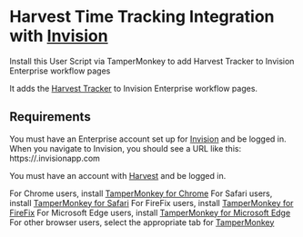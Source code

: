 # Harvest Time Tracking Integration with [Invision](https://www.invisionapp.com)

Install this User Script via TamperMonkey to add Harvest Tracker to Invision Enterprise workflow pages

It adds the [Harvest Tracker](https://www.getharvest.com/add-time-tracking) to Invision Enterprise workflow pages.

## Requirements

You must have an Enterprise account set up for [Invision](https://www.invisionapp.com) and be logged in. When you navigate to Invision, you should see a URL like this: https://<your enterprise company>.invisionapp.com

You must have an account with [Harvest](https://www.getharvest.com/) and be logged in.

For Chrome users, install [TamperMonkey for Chrome](https://tampermonkey.net/?ext=dhdg&browser=chrome)
For Safari users, install [TamperMonkey for Safari](https://tampermonkey.net/?ext=dhdg&browser=safari)
For FireFix users, install [TamperMonkey for FireFix](https://tampermonkey.net/?ext=dhdg&browser=firefox)
For Microsoft Edge users, install [TamperMonkey for Microsoft Edge](https://tampermonkey.net/?ext=dhdg&browser=edge)
For other browser users, select the appropriate tab for [TamperMonkey](https://tampermonkey.net/)





